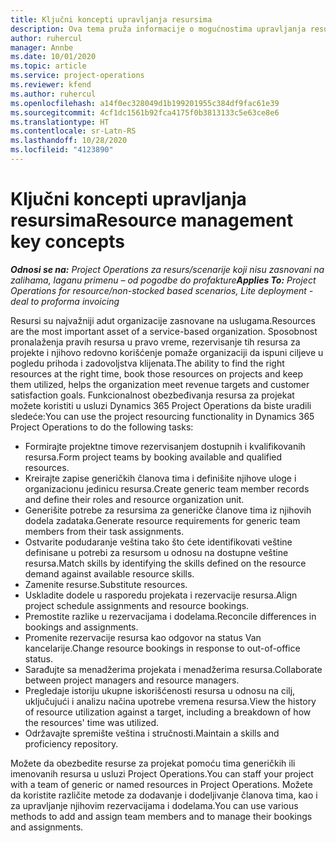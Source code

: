```yaml
---
title: Ključni koncepti upravljanja resursima
description: Ova tema pruža informacije o mogućnostima upravljanja resursima u usluzi Microsoft Dynamics Project Operations.
author: ruhercul
manager: Annbe
ms.date: 10/01/2020
ms.topic: article
ms.service: project-operations
ms.reviewer: kfend
ms.author: ruhercul
ms.openlocfilehash: a14f0ec328049d1b199201955c384df9fac61e39
ms.sourcegitcommit: 4cf1dc1561b92fca4175f0b3813133c5e63ce8e6
ms.translationtype: HT
ms.contentlocale: sr-Latn-RS
ms.lasthandoff: 10/28/2020
ms.locfileid: "4123890"
---
```

# <a name="resource-management-key-concepts"></a><span data-ttu-id="550c8-103">Ključni koncepti upravljanja resursima</span><span class="sxs-lookup"><span data-stu-id="550c8-103">Resource management key concepts</span></span>

<span data-ttu-id="550c8-104">_**Odnosi se na:** Project Operations za resurs/scenarije koji nisu zasnovani na zalihama, laganu primenu – od pogodbe do profakture_</span><span class="sxs-lookup"><span data-stu-id="550c8-104">_**Applies To:** Project Operations for resource/non-stocked based scenarios, Lite deployment - deal to proforma invoicing_</span></span>

<span data-ttu-id="550c8-105">Resursi su najvažniji adut organizacije zasnovane na uslugama.</span><span class="sxs-lookup"><span data-stu-id="550c8-105">Resources are the most important asset of a service-based organization.</span></span> <span data-ttu-id="550c8-106">Sposobnost pronalaženja pravih resursa u pravo vreme, rezervisanje tih resursa za projekte i njihovo redovno korišćenje pomaže organizaciji da ispuni ciljeve u pogledu prihoda i zadovoljstva klijenata.</span><span class="sxs-lookup"><span data-stu-id="550c8-106">The ability to find the right resources at the right time, book those resources on projects and keep them utilized, helps the organization meet revenue targets and customer satisfaction goals.</span></span> <span data-ttu-id="550c8-107">Funkcionalnost obezbeđivanja resursa za projekat možete koristiti u usluzi Dynamics 365 Project Operations da biste uradili sledeće:</span><span class="sxs-lookup"><span data-stu-id="550c8-107">You can use the project resourcing functionality in Dynamics 365 Project Operations to do the following tasks:</span></span>

- <span data-ttu-id="550c8-108">Formirajte projektne timove rezervisanjem dostupnih i kvalifikovanih resursa.</span><span class="sxs-lookup"><span data-stu-id="550c8-108">Form project teams by booking available and qualified resources.</span></span>
- <span data-ttu-id="550c8-109">Kreirajte zapise generičkih članova tima i definišite njihove uloge i organizacionu jedinicu resursa.</span><span class="sxs-lookup"><span data-stu-id="550c8-109">Create generic team member records and define their roles and resource organization unit.</span></span>
- <span data-ttu-id="550c8-110">Generišite potrebe za resursima za generičke članove tima iz njihovih dodela zadataka.</span><span class="sxs-lookup"><span data-stu-id="550c8-110">Generate resource requirements for generic team members from their task assignments.</span></span>
- <span data-ttu-id="550c8-111">Ostvarite podudaranje veština tako što ćete identifikovati veštine definisane u potrebi za resursom u odnosu na dostupne veštine resursa.</span><span class="sxs-lookup"><span data-stu-id="550c8-111">Match skills by identifying the skills defined on the resource demand against available resource skills.</span></span>
- <span data-ttu-id="550c8-112">Zamenite resurse.</span><span class="sxs-lookup"><span data-stu-id="550c8-112">Substitute resources.</span></span>
- <span data-ttu-id="550c8-113">Uskladite dodele u rasporedu projekata i rezervacije resursa.</span><span class="sxs-lookup"><span data-stu-id="550c8-113">Align project schedule assignments and resource bookings.</span></span>
- <span data-ttu-id="550c8-114">Premostite razlike u rezervacijama i dodelama.</span><span class="sxs-lookup"><span data-stu-id="550c8-114">Reconcile differences in bookings and assignments.</span></span>
- <span data-ttu-id="550c8-115">Promenite rezervacije resursa kao odgovor na status Van kancelarije.</span><span class="sxs-lookup"><span data-stu-id="550c8-115">Change resource bookings in response to out-of-office status.</span></span>
- <span data-ttu-id="550c8-116">Sarađujte sa menadžerima projekata i menadžerima resursa.</span><span class="sxs-lookup"><span data-stu-id="550c8-116">Collaborate between project managers and resource managers.</span></span>
- <span data-ttu-id="550c8-117">Pregledaje istoriju ukupne iskorišćenosti resursa u odnosu na cilj, uključujući i analizu načina upotrebe vremena resursa.</span><span class="sxs-lookup"><span data-stu-id="550c8-117">View the history of resource utilization against a target, including a breakdown of how the resources' time was utilized.</span></span>
- <span data-ttu-id="550c8-118">Održavajte spremište veština i stručnosti.</span><span class="sxs-lookup"><span data-stu-id="550c8-118">Maintain a skills and proficiency repository.</span></span>


<span data-ttu-id="550c8-119">Možete da obezbedite resurse za projekat pomoću tima generičkih ili imenovanih resursa u usluzi Project Operations.</span><span class="sxs-lookup"><span data-stu-id="550c8-119">You can staff your project with a team of generic or named resources in Project Operations.</span></span> <span data-ttu-id="550c8-120">Možete da koristite različite metode za dodavanje i dodeljivanje članova tima, kao i za upravljanje njihovim rezervacijama i dodelama.</span><span class="sxs-lookup"><span data-stu-id="550c8-120">You can use various methods to add and assign team members and to manage their bookings and assignments.</span></span> 
